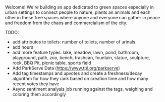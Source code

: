 Welcome! We're building an app dedicated to green spaces especially in urban settings to connect people to nature, plants an animals and each other in these free spaces where anyone and everyone can gather in peace and freedom from the chaos and commercialism of the city.

TODO:

- add attributes to toilets: number of toilets, number of urinals
- add hours
- add more feature types:
  lake, meadow, lawn, pond, bathroom, playground, path, zoo, bench, trashcan, fountain, statue, sculpture, rock, BBQ Pit, picnic table, sports field
- Add ParkServe Data (https://www.tpl.org/parkserve)
- Add tag timestamps and upvotes and create a freshness/decay algorithm for how they rank based on creation time and how many recent votes they have
- Async sentiment analysis job running against the tags, weighing and coloring them accordingly
